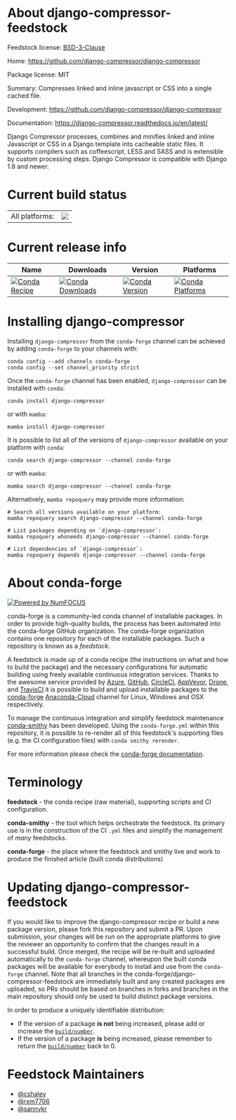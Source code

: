 About django-compressor-feedstock
=================================

Feedstock license: [BSD-3-Clause](https://github.com/conda-forge/django_compressor-feedstock/blob/main/LICENSE.txt)

Home: https://github.com/django-compressor/django-compressor

Package license: MIT

Summary: Compresses linked and inline javascript or CSS into a single cached file.

Development: https://github.com/django-compressor/django-compressor

Documentation: https://django-compressor.readthedocs.io/en/latest/

Django Compressor processes, combines and minifies linked and inline Javascript or CSS in a Django template into cacheable static files. It supports compilers such as coffeescript, LESS and SASS and is extensible by custom processing steps. Django Compressor is compatible with Django 1.8 and newer.

Current build status
====================


<table><tr><td>All platforms:</td>
    <td>
      <a href="https://dev.azure.com/conda-forge/feedstock-builds/_build/latest?definitionId=3868&branchName=main">
        <img src="https://dev.azure.com/conda-forge/feedstock-builds/_apis/build/status/django_compressor-feedstock?branchName=main">
      </a>
    </td>
  </tr>
</table>

Current release info
====================

| Name | Downloads | Version | Platforms |
| --- | --- | --- | --- |
| [![Conda Recipe](https://img.shields.io/badge/recipe-django--compressor-green.svg)](https://anaconda.org/conda-forge/django-compressor) | [![Conda Downloads](https://img.shields.io/conda/dn/conda-forge/django-compressor.svg)](https://anaconda.org/conda-forge/django-compressor) | [![Conda Version](https://img.shields.io/conda/vn/conda-forge/django-compressor.svg)](https://anaconda.org/conda-forge/django-compressor) | [![Conda Platforms](https://img.shields.io/conda/pn/conda-forge/django-compressor.svg)](https://anaconda.org/conda-forge/django-compressor) |

Installing django-compressor
============================

Installing `django-compressor` from the `conda-forge` channel can be achieved by adding `conda-forge` to your channels with:

```
conda config --add channels conda-forge
conda config --set channel_priority strict
```

Once the `conda-forge` channel has been enabled, `django-compressor` can be installed with `conda`:

```
conda install django-compressor
```

or with `mamba`:

```
mamba install django-compressor
```

It is possible to list all of the versions of `django-compressor` available on your platform with `conda`:

```
conda search django-compressor --channel conda-forge
```

or with `mamba`:

```
mamba search django-compressor --channel conda-forge
```

Alternatively, `mamba repoquery` may provide more information:

```
# Search all versions available on your platform:
mamba repoquery search django-compressor --channel conda-forge

# List packages depending on `django-compressor`:
mamba repoquery whoneeds django-compressor --channel conda-forge

# List dependencies of `django-compressor`:
mamba repoquery depends django-compressor --channel conda-forge
```


About conda-forge
=================

[![Powered by
NumFOCUS](https://img.shields.io/badge/powered%20by-NumFOCUS-orange.svg?style=flat&colorA=E1523D&colorB=007D8A)](https://numfocus.org)

conda-forge is a community-led conda channel of installable packages.
In order to provide high-quality builds, the process has been automated into the
conda-forge GitHub organization. The conda-forge organization contains one repository
for each of the installable packages. Such a repository is known as a *feedstock*.

A feedstock is made up of a conda recipe (the instructions on what and how to build
the package) and the necessary configurations for automatic building using freely
available continuous integration services. Thanks to the awesome service provided by
[Azure](https://azure.microsoft.com/en-us/services/devops/), [GitHub](https://github.com/),
[CircleCI](https://circleci.com/), [AppVeyor](https://www.appveyor.com/),
[Drone](https://cloud.drone.io/welcome), and [TravisCI](https://travis-ci.com/)
it is possible to build and upload installable packages to the
[conda-forge](https://anaconda.org/conda-forge) [Anaconda-Cloud](https://anaconda.org/)
channel for Linux, Windows and OSX respectively.

To manage the continuous integration and simplify feedstock maintenance
[conda-smithy](https://github.com/conda-forge/conda-smithy) has been developed.
Using the ``conda-forge.yml`` within this repository, it is possible to re-render all of
this feedstock's supporting files (e.g. the CI configuration files) with ``conda smithy rerender``.

For more information please check the [conda-forge documentation](https://conda-forge.org/docs/).

Terminology
===========

**feedstock** - the conda recipe (raw material), supporting scripts and CI configuration.

**conda-smithy** - the tool which helps orchestrate the feedstock.
                   Its primary use is in the construction of the CI ``.yml`` files
                   and simplify the management of *many* feedstocks.

**conda-forge** - the place where the feedstock and smithy live and work to
                  produce the finished article (built conda distributions)


Updating django-compressor-feedstock
====================================

If you would like to improve the django-compressor recipe or build a new
package version, please fork this repository and submit a PR. Upon submission,
your changes will be run on the appropriate platforms to give the reviewer an
opportunity to confirm that the changes result in a successful build. Once
merged, the recipe will be re-built and uploaded automatically to the
`conda-forge` channel, whereupon the built conda packages will be available for
everybody to install and use from the `conda-forge` channel.
Note that all branches in the conda-forge/django-compressor-feedstock are
immediately built and any created packages are uploaded, so PRs should be based
on branches in forks and branches in the main repository should only be used to
build distinct package versions.

In order to produce a uniquely identifiable distribution:
 * If the version of a package **is not** being increased, please add or increase
   the [``build/number``](https://docs.conda.io/projects/conda-build/en/latest/resources/define-metadata.html#build-number-and-string).
 * If the version of a package **is** being increased, please remember to return
   the [``build/number``](https://docs.conda.io/projects/conda-build/en/latest/resources/define-metadata.html#build-number-and-string)
   back to 0.

Feedstock Maintainers
=====================

* [@cshaley](https://github.com/cshaley/)
* [@rxm7706](https://github.com/rxm7706/)
* [@sannykr](https://github.com/sannykr/)

